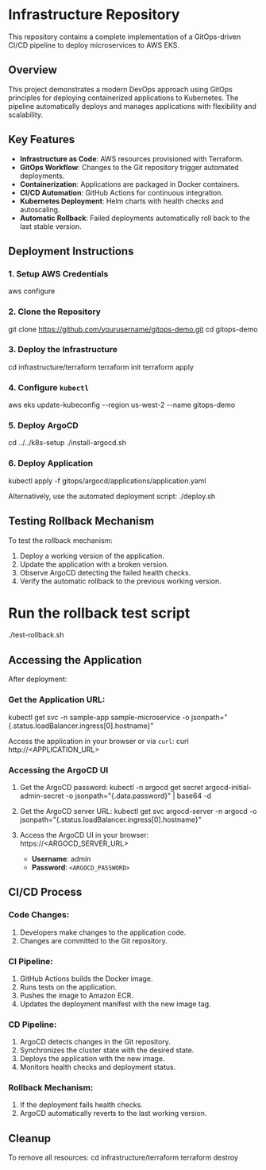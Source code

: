 # Infrastructure Repository
This repository contains a complete implementation of a GitOps-driven CI/CD pipeline to deploy microservices to AWS EKS.

## Overview
This project demonstrates a modern DevOps approach using GitOps principles for deploying containerized applications to Kubernetes. The pipeline automatically deploys and manages applications with flexibility and scalability.

## Key Features

- **Infrastructure as Code**: AWS resources provisioned with Terraform.
- **GitOps Workflow**: Changes to the Git repository trigger automated deployments.
- **Containerization**: Applications are packaged in Docker containers.
- **CI/CD Automation**: GitHub Actions for continuous integration.
- **Kubernetes Deployment**: Helm charts with health checks and autoscaling.
- **Automatic Rollback**: Failed deployments automatically roll back to the last stable version.

## Deployment Instructions

### 1. Setup AWS Credentials
aws configure


### 2. Clone the Repository
git clone https://github.com/yourusername/gitops-demo.git
cd gitops-demo


### 3. Deploy the Infrastructure
cd infrastructure/terraform
terraform init
terraform apply


### 4. Configure `kubectl`
aws eks update-kubeconfig --region us-west-2 --name gitops-demo


### 5. Deploy ArgoCD
cd ../../k8s-setup
./install-argocd.sh


### 6. Deploy Application
kubectl apply -f gitops/argocd/applications/application.yaml


Alternatively, use the automated deployment script:
./deploy.sh

## Testing Rollback Mechanism

To test the rollback mechanism:

1. Deploy a working version of the application.
2. Update the application with a broken version.
3. Observe ArgoCD detecting the failed health checks.
4. Verify the automatic rollback to the previous working version.

# Run the rollback test script
./test-rollback.sh


## Accessing the Application

After deployment:

### Get the Application URL:
kubectl get svc -n sample-app sample-microservice -o jsonpath="{.status.loadBalancer.ingress[0].hostname}"


Access the application in your browser or via `curl`:
curl http://<APPLICATION_URL>


### Accessing the ArgoCD UI

1. Get the ArgoCD password:
        kubectl -n argocd get secret argocd-initial-admin-secret -o jsonpath="{.data.password}" | base64 -d
    

2. Get the ArgoCD server URL:
        kubectl get svc argocd-server -n argocd -o jsonpath="{.status.loadBalancer.ingress[0].hostname}"
    

3. Access the ArgoCD UI in your browser:
        https://<ARGOCD_SERVER_URL>
    

    - **Username**: admin  
    - **Password**: `<ARGOCD_PASSWORD>`

## CI/CD Process

### Code Changes:
1. Developers make changes to the application code.
2. Changes are committed to the Git repository.

### CI Pipeline:
1. GitHub Actions builds the Docker image.
2. Runs tests on the application.
3. Pushes the image to Amazon ECR.
4. Updates the deployment manifest with the new image tag.

### CD Pipeline:
1. ArgoCD detects changes in the Git repository.
2. Synchronizes the cluster state with the desired state.
3. Deploys the application with the new image.
4. Monitors health checks and deployment status.

### Rollback Mechanism:
1. If the deployment fails health checks.
2. ArgoCD automatically reverts to the last working version.

## Cleanup

To remove all resources:
cd infrastructure/terraform
terraform destroy
